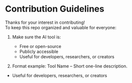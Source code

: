 # Contribution Guidelines

Thanks for your interest in contributing!  
To keep this repo organized and valuable for everyone:

1. Make sure the AI tool is:
   - Free or open-source
   - Publicly accessible
   - Useful for developers, researchers, or creators

2. Format example:
Tool Name
– Short one-line description.
- Useful for developers, researchers, or creators